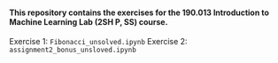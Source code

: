 #### This repository contains the exercises for the 190.013 Introduction to Machine Learning Lab (2SH P, SS) course.

Exercise 1: `Fibonacci_unsolved.ipynb`
Exercise 2: `assignment2_bonus_unsloved.ipynb`

